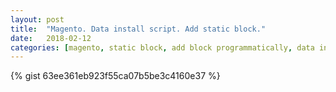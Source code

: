 ```yaml
---
layout: post
title:  "Magento. Data install script. Add static block."
date:   2018-02-12
categories: [magento, static block, add block programmatically, data install]
---
```


{% gist 63ee361eb923f55ca07b5be3c4160e37 %}
